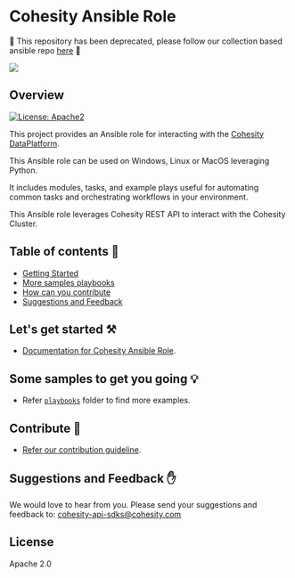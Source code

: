 <!--
  Title: Cohesity Ansible Role
  Description: This project provides a Ansible role for interacting with the Cohesity DataPlatform
  Author: Cohesity Inc
  -->
# Cohesity Ansible Role

:rotating_light:	This repository has been deprecated, please follow our collection based ansible repo [here](https://github.com/cohesity/ansible-collection) :rotating_light:

![](docs/assets/images/cohesity_ansible.png)

## Overview
[![License: Apache2](https://img.shields.io/hexpm/l/plug.svg?style=popout)](https://github.com/cohesity/cohesity-ansible-role/blob/master/LICENSE)

This project provides an Ansible role for interacting with the [Cohesity DataPlatform](https://www.cohesity.com/products/data-platform).

This Ansible role can be used on Windows, Linux or MacOS leveraging Python.

It includes modules, tasks, and example plays useful for automating common tasks and orchestrating workflows in your environment.

This Ansible role leverages Cohesity REST API to interact with the Cohesity Cluster.

## Table of contents :scroll:

 - [Getting Started](https://github.com/cohesity/cohesity-ansible-role/blob/master/README.md#get-started)
 - [More samples playbooks](https://github.com/cohesity/cohesity-ansible-role/blob/master/README.md#examples)
 - [How can you contribute](https://github.com/cohesity/cohesity-ansible-role/blob/master/README.md#contribute)
 - [Suggestions and Feedback](https://github.com/cohesity/cohesity-ansible-role/blob/master/README.md#suggest)


## <a name="get-started"></a> Let's get started :hammer_and_pick:

* [Documentation for Cohesity Ansible Role](https://github.com/cohesity/cohesity-ansible-role/tree/master/docs).

## <a name="examples"></a> Some samples to get you going :bulb:

* Refer [`playbooks`](https://github.com/cohesity/cohesity-ansible-role/tree/master/playbooks) folder to find more examples.

## <a name="contribute"></a> Contribute :handshake:

* [Refer our contribution guideline](https://github.com/cohesity/cohesity-ansible-role/tree/master/CONTRIBUTING.md).

## <a name="suggest"></a> Suggestions and Feedback :raised_hand:

We would love to hear from you. Please send your suggestions and feedback to: [cohesity-api-sdks@cohesity.com](mailto:cohesity-api-sdks@cohesity.com)

## License

Apache 2.0
